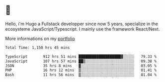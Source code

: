 # 👋 

Hello, i'm Hugo a Fullstack developper since now 5 years, specialize in the ecosysteme JavaScript/Typescript. I mainly use the framework React/Next.

More informations on my [portfolio](https://hcampos.fr)

<!--START_SECTION:waka-->

```txt
Total Time: 1,150 hrs 45 mins

TypeScript       912 hrs 51 mins ███████████████████▓░░░░░   79.33 %
JavaScript       107 hrs 57 mins ██▒░░░░░░░░░░░░░░░░░░░░░░   09.38 %
JSON             35 hrs 8 mins   ▓░░░░░░░░░░░░░░░░░░░░░░░░   03.05 %
PHP              16 hrs 12 mins  ▒░░░░░░░░░░░░░░░░░░░░░░░░   01.41 %
Bash             11 hrs 56 mins  ▒░░░░░░░░░░░░░░░░░░░░░░░░   01.04 %
```

<!--END_SECTION:waka-->
